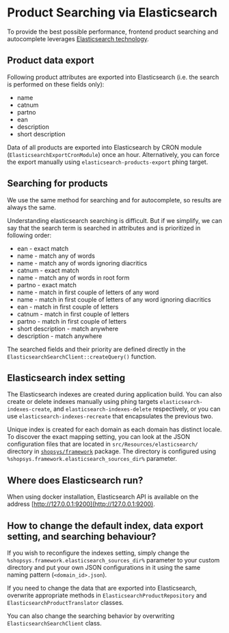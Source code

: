 # Product Searching via Elasticsearch
To provide the best possible performance, frontend product searching and autocomplete
leverages [Elasticsearch technology](https://www.elastic.co/products/elasticsearch).

## Product data export
Following product attributes are exported into Elasticsearch (i.e. the search is performed on these fields only):
* name
* catnum
* partno
* ean
* description
* short description

Data of all products are exported into Elasticsearch by CRON module (`ElasticsearchExportCronModule`) once an hour.
Alternatively, you can force the export manually using `elasticsearch-products-export` phing target.

## Searching for products

We use the same method for searching and for autocomplete, so results are always the same.

Understanding elasticsearch searching is difficult.
But if we simplify, we can say that the search term is searched in attributes and is prioritized in following order:
* ean - exact match
* name - match any of words
* name - match any of words ignoring diacritics
* catnum - exact match
* name - match any of words in root form
* partno - exact match
* name - match in first couple of letters of any word
* name - match in first couple of letters of any word ignoring diacritics
* ean - match in first couple of letters
* catnum - match in first couple of letters
* partno - match in first couple of letters
* short description - match anywhere
* description - match anywhere

The searched fields and their priority are defined directly in the `ElasticsearchSearchClient::createQuery()` function.

## Elasticsearch index setting
The Elasticsearch indexes are created during application build.
You can also create or delete indexes manually using phing targets `elasticsearch-indexes-create`, and `elasticsearch-indexes-delete` respectively,
or you can use `elasticsearch-indexes-recreate` that encapsulates the previous two.

Unique index is created for each domain as each domain has distinct locale.
To discover the exact mapping setting, you can look at the JSON configuration files
that are located in `src/Resources/elasticsearch/` directory in [`shopsys/framework`](https://github.com/shopsys/framework) package.
The directory is configured using `%shopsys.framework.elasticsearch_sources_dir%` parameter.

## Where does Elasticsearch run?
When using docker installation, Elasticsearch API is available on the address [http://127.0.0.1:9200](http://127.0.0.1:9200).

## How to change the default index, data export setting, and searching behaviour?
If you wish to reconfigure the indexes setting, simply change the `%shopsys.framework.elasticsearch_sources_dir%` parameter
to your custom directory and put your own JSON configurations in it using the same naming pattern (`<domain_id>.json`).

If you need to change the data that are exported into Elasticsearch, overwrite appropriate methods in `ElasticsearchProductRepository` and `ElasticsearchProductTranslator` classes.

You can also change the searching behavior by overwriting `ElasticsearchSearchClient` class.
